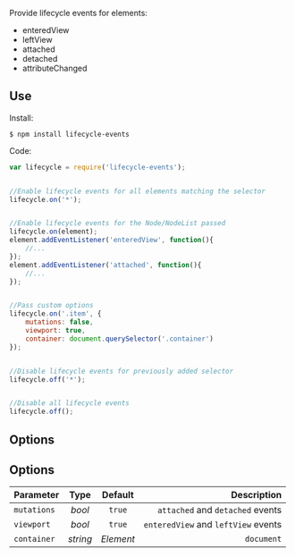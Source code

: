 Provide lifecycle events for elements:

* enteredView
* leftView
* attached
* detached
* attributeChanged

## Use

Install:

`$ npm install lifecycle-events`


Code:

```js
var lifecycle = require('lifecycle-events');


//Enable lifecycle events for all elements matching the selector
lifecycle.on('*');


//Enable lifecycle events for the Node/NodeList passed
lifecycle.on(element);
element.addEventListener('enteredView', function(){
	//...
});
element.addEventListener('attached', function(){
	//...
});


//Pass custom options
lifecycle.on('.item', {
	mutations: false,
	viewport: true,
	container: document.querySelector('.container')
});


//Disable lifecycle events for previously added selector
lifecycle.off('*');


//Disable all lifecycle events
lifecycle.off();
```


## Options


## Options

| Parameter | Type | Default | Description |
|----|:---:|:----:|---:|
| `mutations` | _bool_ | `true` | `attached` and `detached` events |
| `viewport` | _bool_ | `true` | `enteredView` and `leftView` events |
| `container` | _string_|_Element_ | `document` | A container to restrict selector (speed purposes) |
